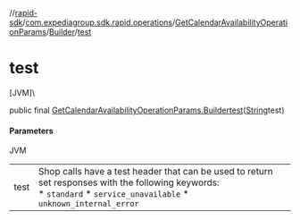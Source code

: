 //[rapid-sdk](../../../../index.md)/[com.expediagroup.sdk.rapid.operations](../../index.md)/[GetCalendarAvailabilityOperationParams](../index.md)/[Builder](index.md)/[test](test.md)

# test

[JVM]\

public final [GetCalendarAvailabilityOperationParams.Builder](index.md)[test](test.md)([String](https://docs.oracle.com/javase/8/docs/api/java/lang/String.html)test)

#### Parameters

JVM

| | |
|---|---|
| test | Shop calls have a test header that can be used to return set responses with the following keywords:<br> * `standard` * `service_unavailable` * `unknown_internal_error` |
